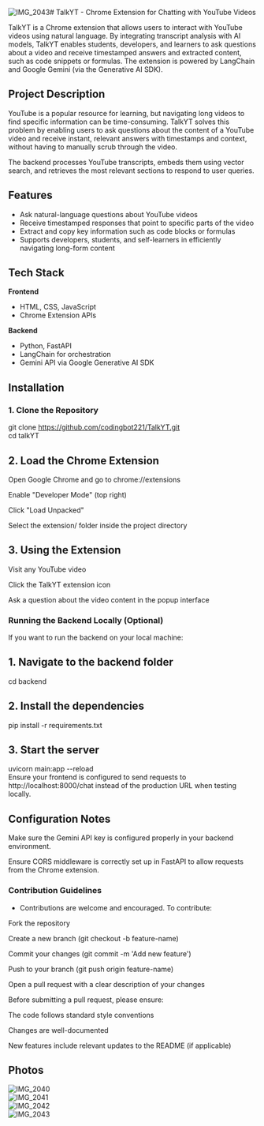 ![IMG_2043](https://github.com/user-attachments/assets/c3af1a7d-88ff-4301-a8c2-7491db5ad4a7)# TalkYT - Chrome Extension for Chatting with YouTube Videos

TalkYT is a Chrome extension that allows users to interact with YouTube videos using natural language. By integrating transcript analysis with AI models, TalkYT enables students, developers, and learners to ask questions about a video and receive timestamped answers and extracted content, such as code snippets or formulas. The extension is powered by LangChain and Google Gemini (via the Generative AI SDK).

## Project Description

YouTube is a popular resource for learning, but navigating long videos to find specific information can be time-consuming. TalkYT solves this problem by enabling users to ask questions about the content of a YouTube video and receive instant, relevant answers with timestamps and context, without having to manually scrub through the video.

The backend processes YouTube transcripts, embeds them using vector search, and retrieves the most relevant sections to respond to user queries.

## Features

- Ask natural-language questions about YouTube videos
- Receive timestamped responses that point to specific parts of the video
- Extract and copy key information such as code blocks or formulas
- Supports developers, students, and self-learners in efficiently navigating long-form content

## Tech Stack

**Frontend**
- HTML, CSS, JavaScript
- Chrome Extension APIs

**Backend**
- Python, FastAPI
- LangChain for orchestration
- Gemini API via Google Generative AI SDK

## Installation

### 1. Clone the Repository


git clone https://github.com/codingbot221/TalkYT.git <br>
cd talkYT <br>

## 2. Load the Chrome Extension

Open Google Chrome and go to chrome://extensions   <br>

Enable "Developer Mode" (top right)  <br>

Click "Load Unpacked"  <br>

Select the extension/ folder inside the project directory <br>

## 3. Using the Extension
Visit any YouTube video  <br>
  
Click the TalkYT extension icon  <br>

Ask a question about the video content in the popup interface  <br>




### Running the Backend Locally (Optional)
If you want to run the backend on your local machine:  <br>

## 1. Navigate to the backend folder

cd backend  <br>

## 2. Install the dependencies

pip install -r requirements.txt <br>

## 3. Start the server

uvicorn main:app --reload <br>
Ensure your frontend is configured to send requests to http://localhost:8000/chat instead of the production URL when testing locally.  <br>

## Configuration Notes
Make sure the Gemini API key is configured properly in your backend environment. <br>

Ensure CORS middleware is correctly set up in FastAPI to allow requests from the Chrome extension.  <br>



### Contribution Guidelines
- Contributions are welcome and encouraged. To contribute: 

Fork the repository  <br>

Create a new branch (git checkout -b feature-name)  <br>

Commit your changes (git commit -m 'Add new feature')  <br>

Push to your branch (git push origin feature-name)  <br>

Open a pull request with a clear description of your changes  <br>

Before submitting a pull request, please ensure:  <br>

The code follows standard style conventions  <br>

Changes are well-documented  <br>

New features include relevant updates to the README (if applicable)   <br>

## Photos
![IMG_2040](https://github.com/user-attachments/assets/12ce649d-33d2-4fdb-b23d-da7958cf90bc)  <br>
![IMG_2041](https://github.com/user-attachments/assets/3ea932a3-dcb9-4dd1-a18e-6b0645920c8b)  <br>
![IMG_2042](https://github.com/user-attachments/assets/20d8cd93-f314-487d-9172-6a489efa6017)  <br>
![IMG_2043](https://github.com/user-attachments/assets/d89f4e37-5f3f-4189-8e65-fb67aebdc235)  <br>



